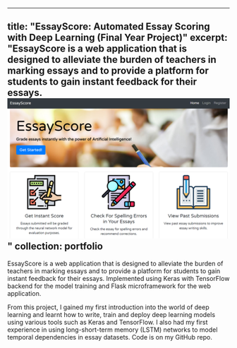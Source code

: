 
---
title: "EssayScore: Automated Essay Scoring with Deep Learning (Final Year Project)"
excerpt: "EssayScore is a web application that is designed to alleviate the burden of teachers in marking essays and to provide a platform for students to gain instant feedback for their essays. <br/><img src='/images/essayscore.png'>"
collection: portfolio
---

EssayScore is a web application that is designed to alleviate the burden of teachers in marking essays and to provide a platform for students to gain instant feedback for their essays. Implemented using Keras with TensorFlow backend for the model training and Flask microframework for the web application.

From this project, I gained my first introduction into the world of deep learning and learnt how to write, train and deploy deep learning models using various tools such as Keras and TensorFlow. I also had my first experience in using long-short-term memory (LSTM) networks to model temporal dependencies in essay datasets. Code is on my GitHub repo.
